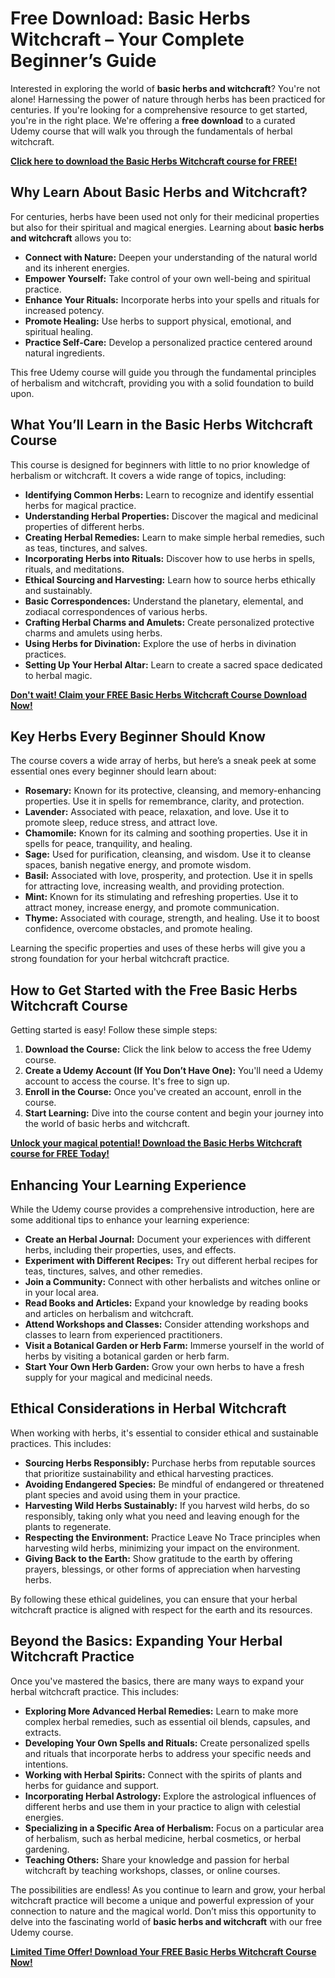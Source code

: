 # Free Download: Basic Herbs Witchcraft – Your Complete Beginner’s Guide

Interested in exploring the world of **basic herbs and witchcraft**? You're not alone! Harnessing the power of nature through herbs has been practiced for centuries. If you're looking for a comprehensive resource to get started, you're in the right place. We're offering a **free download** to a curated Udemy course that will walk you through the fundamentals of herbal witchcraft.

[**Click here to download the Basic Herbs Witchcraft course for FREE!**](https://udemywork.com/basic-herbs-witchcraft)

## Why Learn About Basic Herbs and Witchcraft?

For centuries, herbs have been used not only for their medicinal properties but also for their spiritual and magical energies. Learning about **basic herbs and witchcraft** allows you to:

*   **Connect with Nature:** Deepen your understanding of the natural world and its inherent energies.
*   **Empower Yourself:** Take control of your own well-being and spiritual practice.
*   **Enhance Your Rituals:** Incorporate herbs into your spells and rituals for increased potency.
*   **Promote Healing:** Use herbs to support physical, emotional, and spiritual healing.
*   **Practice Self-Care:** Develop a personalized practice centered around natural ingredients.

This free Udemy course will guide you through the fundamental principles of herbalism and witchcraft, providing you with a solid foundation to build upon.

## What You’ll Learn in the Basic Herbs Witchcraft Course

This course is designed for beginners with little to no prior knowledge of herbalism or witchcraft. It covers a wide range of topics, including:

*   **Identifying Common Herbs:** Learn to recognize and identify essential herbs for magical practice.
*   **Understanding Herbal Properties:** Discover the magical and medicinal properties of different herbs.
*   **Creating Herbal Remedies:** Learn to make simple herbal remedies, such as teas, tinctures, and salves.
*   **Incorporating Herbs into Rituals:** Discover how to use herbs in spells, rituals, and meditations.
*   **Ethical Sourcing and Harvesting:** Learn how to source herbs ethically and sustainably.
*   **Basic Correspondences:** Understand the planetary, elemental, and zodiacal correspondences of various herbs.
*   **Crafting Herbal Charms and Amulets:** Create personalized protective charms and amulets using herbs.
*   **Using Herbs for Divination:** Explore the use of herbs in divination practices.
*   **Setting Up Your Herbal Altar:** Learn to create a sacred space dedicated to herbal magic.

[**Don't wait! Claim your FREE Basic Herbs Witchcraft Course Download Now!**](https://udemywork.com/basic-herbs-witchcraft)

## Key Herbs Every Beginner Should Know

The course covers a wide array of herbs, but here’s a sneak peek at some essential ones every beginner should learn about:

*   **Rosemary:** Known for its protective, cleansing, and memory-enhancing properties. Use it in spells for remembrance, clarity, and protection.
*   **Lavender:** Associated with peace, relaxation, and love. Use it to promote sleep, reduce stress, and attract love.
*   **Chamomile:** Known for its calming and soothing properties. Use it in spells for peace, tranquility, and healing.
*   **Sage:** Used for purification, cleansing, and wisdom. Use it to cleanse spaces, banish negative energy, and promote wisdom.
*   **Basil:** Associated with love, prosperity, and protection. Use it in spells for attracting love, increasing wealth, and providing protection.
*   **Mint:** Known for its stimulating and refreshing properties. Use it to attract money, increase energy, and promote communication.
*   **Thyme:** Associated with courage, strength, and healing. Use it to boost confidence, overcome obstacles, and promote healing.

Learning the specific properties and uses of these herbs will give you a strong foundation for your herbal witchcraft practice.

## How to Get Started with the Free Basic Herbs Witchcraft Course

Getting started is easy! Follow these simple steps:

1.  **Download the Course:** Click the link below to access the free Udemy course.
2.  **Create a Udemy Account (If You Don’t Have One):** You'll need a Udemy account to access the course. It's free to sign up.
3.  **Enroll in the Course:** Once you've created an account, enroll in the course.
4.  **Start Learning:** Dive into the course content and begin your journey into the world of basic herbs and witchcraft.

[**Unlock your magical potential! Download the Basic Herbs Witchcraft course for FREE Today!**](https://udemywork.com/basic-herbs-witchcraft)

## Enhancing Your Learning Experience

While the Udemy course provides a comprehensive introduction, here are some additional tips to enhance your learning experience:

*   **Create an Herbal Journal:** Document your experiences with different herbs, including their properties, uses, and effects.
*   **Experiment with Different Recipes:** Try out different herbal recipes for teas, tinctures, salves, and other remedies.
*   **Join a Community:** Connect with other herbalists and witches online or in your local area.
*   **Read Books and Articles:** Expand your knowledge by reading books and articles on herbalism and witchcraft.
*   **Attend Workshops and Classes:** Consider attending workshops and classes to learn from experienced practitioners.
*   **Visit a Botanical Garden or Herb Farm:** Immerse yourself in the world of herbs by visiting a botanical garden or herb farm.
*   **Start Your Own Herb Garden:** Grow your own herbs to have a fresh supply for your magical and medicinal needs.

## Ethical Considerations in Herbal Witchcraft

When working with herbs, it's essential to consider ethical and sustainable practices. This includes:

*   **Sourcing Herbs Responsibly:** Purchase herbs from reputable sources that prioritize sustainability and ethical harvesting practices.
*   **Avoiding Endangered Species:** Be mindful of endangered or threatened plant species and avoid using them in your practice.
*   **Harvesting Wild Herbs Sustainably:** If you harvest wild herbs, do so responsibly, taking only what you need and leaving enough for the plants to regenerate.
*   **Respecting the Environment:** Practice Leave No Trace principles when harvesting wild herbs, minimizing your impact on the environment.
*   **Giving Back to the Earth:** Show gratitude to the earth by offering prayers, blessings, or other forms of appreciation when harvesting herbs.

By following these ethical guidelines, you can ensure that your herbal witchcraft practice is aligned with respect for the earth and its resources.

## Beyond the Basics: Expanding Your Herbal Witchcraft Practice

Once you've mastered the basics, there are many ways to expand your herbal witchcraft practice. This includes:

*   **Exploring More Advanced Herbal Remedies:** Learn to make more complex herbal remedies, such as essential oil blends, capsules, and extracts.
*   **Developing Your Own Spells and Rituals:** Create personalized spells and rituals that incorporate herbs to address your specific needs and intentions.
*   **Working with Herbal Spirits:** Connect with the spirits of plants and herbs for guidance and support.
*   **Incorporating Herbal Astrology:** Explore the astrological influences of different herbs and use them in your practice to align with celestial energies.
*   **Specializing in a Specific Area of Herbalism:** Focus on a particular area of herbalism, such as herbal medicine, herbal cosmetics, or herbal gardening.
*   **Teaching Others:** Share your knowledge and passion for herbal witchcraft by teaching workshops, classes, or online courses.

The possibilities are endless! As you continue to learn and grow, your herbal witchcraft practice will become a unique and powerful expression of your connection to nature and the magical world. Don’t miss this opportunity to delve into the fascinating world of **basic herbs and witchcraft** with our free Udemy course.

[**Limited Time Offer! Download Your FREE Basic Herbs Witchcraft Course Now!**](https://udemywork.com/basic-herbs-witchcraft)
